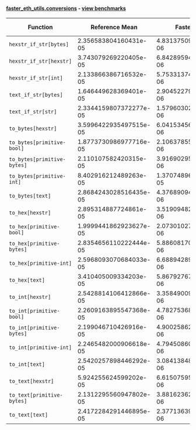 #### [faster_eth_utils.conversions](https://github.com/BobTheBuidler/faster-eth-utils/blob/master/faster_eth_utils/conversions.py) - [view benchmarks](https://github.com/BobTheBuidler/faster-eth-utils/blob/master/benchmarks/test_conversions_benchmarks.py)

| Function | Reference Mean | Faster Mean | % Change | Speedup (%) | x Faster | Faster |
|----------|---------------|-------------|----------|-------------|----------|--------|
| `hexstr_if_str[bytes]` | 2.356583804160431e-05 | 4.831375094309187e-06 | 79.50% | 387.77% | 4.88x | ✅ |
| `hexstr_if_str[hexstr]` | 3.743079269220405e-05 | 6.842895948255623e-06 | 81.72% | 447.00% | 5.47x | ✅ |
| `hexstr_if_str[int]` | 2.133866386716532e-05 | 5.753313743601803e-06 | 73.04% | 270.89% | 3.71x | ✅ |
| `text_if_str[bytes]` | 1.646449628369401e-05 | 2.9045227937969135e-06 | 82.36% | 466.86% | 5.67x | ✅ |
| `text_if_str[str]` | 2.3344159807372277e-05 | 1.579603028437182e-06 | 93.23% | 1377.85% | 14.78x | ✅ |
| `to_bytes[hexstr]` | 3.5996422935497515e-05 | 6.041534567599925e-06 | 83.22% | 495.82% | 5.96x | ✅ |
| `to_bytes[primitive-bool]` | 1.8773730986977716e-05 | 2.1063785595263036e-06 | 88.78% | 791.28% | 8.91x | ✅ |
| `to_bytes[primitive-bytes]` | 2.110107582420315e-05 | 3.916902957032851e-06 | 81.44% | 438.72% | 5.39x | ✅ |
| `to_bytes[primitive-int]` | 8.402916212489263e-05 | 1.3707489630044452e-05 | 83.69% | 513.02% | 6.13x | ✅ |
| `to_bytes[text]` | 2.8684243028516435e-05 | 4.376890943919169e-06 | 84.74% | 555.36% | 6.55x | ✅ |
| `to_hex[hexstr]` | 2.895314887724861e-05 | 3.519094823389177e-06 | 87.85% | 722.74% | 8.23x | ✅ |
| `to_hex[primitive-bool]` | 1.9999441862923627e-05 | 2.073010270613303e-06 | 89.63% | 864.75% | 9.65x | ✅ |
| `to_hex[primitive-bytes]` | 2.8354656110222444e-05 | 5.886081700992774e-06 | 79.24% | 381.72% | 4.82x | ✅ |
| `to_hex[primitive-int]` | 2.5968093070684033e-05 | 6.688942897464223e-06 | 74.24% | 288.22% | 3.88x | ✅ |
| `to_hex[text]` | 3.410405009334203e-05 | 5.8679276758858905e-06 | 82.79% | 481.19% | 5.81x | ✅ |
| `to_int[hexstr]` | 2.5428814106412866e-05 | 3.358490092172126e-06 | 86.79% | 657.15% | 7.57x | ✅ |
| `to_int[primitive-bool]` | 2.2609163895547368e-05 | 4.782753688492047e-06 | 78.85% | 372.72% | 4.73x | ✅ |
| `to_int[primitive-bytes]` | 2.199046710426916e-05 | 4.900258625927121e-06 | 77.72% | 348.76% | 4.49x | ✅ |
| `to_int[primitive-int]` | 2.2465482000906618e-05 | 4.7945086023266626e-06 | 78.66% | 368.57% | 4.69x | ✅ |
| `to_int[text]` | 2.5420257898446292e-05 | 3.0841384846703127e-06 | 87.87% | 724.23% | 8.24x | ✅ |
| `to_text[hexstr]` | 5.924255624599202e-05 | 6.615075959402711e-06 | 88.83% | 795.57% | 8.96x | ✅ |
| `to_text[primitive-bytes]` | 2.1312295560947802e-05 | 3.881623626400855e-06 | 81.79% | 449.06% | 5.49x | ✅ |
| `to_text[text]` | 2.4172284291446895e-05 | 2.377136399210652e-06 | 90.17% | 916.87% | 10.17x | ✅ |
